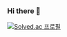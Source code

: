 ### Hi there 👋

[![Solved.ac
프로필](http://mazassumnida.wtf/api/mini/generate_badge?boj=wlsrb7577)](https://solved.ac/wlsrb7577)
